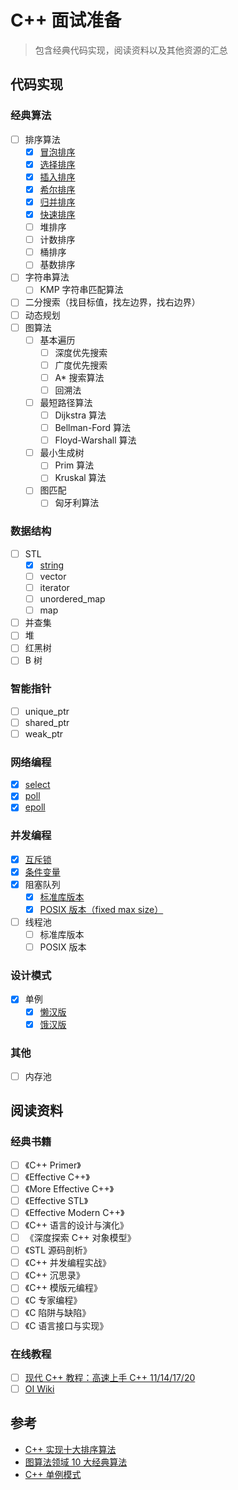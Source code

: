 # C++ 面试准备
> 包含经典代码实现，阅读资料以及其他资源的汇总

## 代码实现
### 经典算法
+ [ ] 排序算法
  + [x] [冒泡排序](./algorithm/bubble_sort.cpp)
  + [x] [选择排序](./algorithm/selection_sort.cpp)
  + [x] [插入排序](./algorithm/insertion_sort.cpp)
  + [x] [希尔排序](./algorithm/shell_sort.cpp)
  + [x] [归并排序](./algorithm/merge_sort.cpp)
  + [x] [快速排序](./algorithm/quick_sort.cpp)
  + [ ] 堆排序
  + [ ] 计数排序
  + [ ] 桶排序
  + [ ] 基数排序
+ [ ] 字符串算法
  + [ ] KMP 字符串匹配算法
+ [ ] 二分搜索（找目标值，找左边界，找右边界）
+ [ ] 动态规划
+ [ ] 图算法
  + [ ] 基本遍历
    + [ ] 深度优先搜索
    + [ ] 广度优先搜索
    + [ ] A* 搜索算法
    + [ ] 回溯法
  + [ ] 最短路径算法
    + [ ] Dijkstra 算法
    + [ ] Bellman-Ford 算法
    + [ ] Floyd-Warshall 算法
  + [ ] 最小生成树
    + [ ] Prim 算法
    + [ ] Kruskal 算法
  + [ ] 图匹配
    + [ ] 匈牙利算法

### 数据结构
+ [ ] STL
  + [x] [string](./stl/string.cpp)
  + [ ] vector
  + [ ] iterator
  + [ ] unordered_map
  + [ ] map
+ [ ] 并查集
+ [ ] 堆
+ [ ] 红黑树
+ [ ] B 树

### 智能指针
+ [ ] unique_ptr
+ [ ] shared_ptr
+ [ ] weak_ptr

### 网络编程
+ [x] [select](./socket/select.cpp)
+ [x] [poll](./socket/poll.cpp)
+ [x] [epoll](./socket/epoll.cpp)

### 并发编程
+ [x] [互斥锁](./concurrent/mutex.h)
+ [x] [条件变量](./concurrent/condition_variable.h)
+ [x] 阻塞队列
  + [x] [标准库版本](./concurrent/blocking_queue.h)
  + [x] [POSIX 版本（fixed max size）](./concurrent/posix_blocking_queue.h)
+ [ ] 线程池
  + [ ] 标准库版本
  + [ ] POSIX 版本

### 设计模式
+ [x] 单例
  + [x] [懒汉版](./design_pattern/lazy_singleton.cpp)
  + [x] [饿汉版](./design_pattern/eager_singleton.cpp)

### 其他
+ [ ] 内存池

## 阅读资料
### 经典书籍
+ [ ] 《C++ Primer》
+ [ ] 《Effective C++》
+ [ ] 《More Effective C++》
+ [ ] 《Effective STL》
+ [ ] 《Effective Modern C++》
+ [ ] 《C++ 语言的设计与演化》
+ [ ] 《深度探索 C++ 对象模型》
+ [ ] 《STL 源码剖析》
+ [ ] 《C++ 并发编程实战》
+ [ ] 《C++ 沉思录》
+ [ ] 《C++ 模版元编程》
+ [ ] 《C 专家编程》
+ [ ] 《C 陷阱与缺陷》
+ [ ] 《C 语言接口与实现》

### 在线教程
+ [ ] [现代 C++ 教程：高速上手 C++ 11/14/17/20](https://changkun.de/modern-cpp/)
+ [ ] [OI Wiki](https://oi-wiki.org)

## 参考
+ [C++ 实现十大排序算法](https://www.cnblogs.com/BobHuang/p/11263183.html)
+ [图算法领域 10 大经典算法](https://www.cnblogs.com/v-july-v/archive/2011/02/14/1983678.html)
+ [C++ 单例模式](https://zhuanlan.zhihu.com/p/37469260)